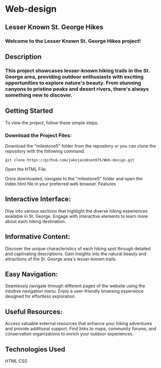 # Web-design

## Lesser Known St. George Hikes
### Welcome to the Lesser Known St. George Hikes project!

## Description
### This project showcases lesser-known hiking trails in the St. George area, providing outdoor enthusiasts with exciting opportunities to explore nature's beauty. From stunning canyons to pristine peaks and desert rivers, there's always something new to discover.

## Getting Started
To view the project, follow these simple steps:

### Download the Project Files:

Download the "milestone5" folder from the repository or you can clone the repository with the following command.
```
git clone https://github.com/jakejacobsen975/Web-design.git
```

Open the HTML File:

Once downloaded, navigate to the "milestone5" folder and open the index.html file in your preferred web browser.
Features
## Interactive Interface: 
Dive into various sections that highlight the diverse hiking experiences available in St. George.
Engage with interactive elements to learn more about each hiking destination.
## Informative Content: 
Discover the unique characteristics of each hiking spot through detailed and captivating descriptions.
Gain insights into the natural beauty and attractions of the St. George area's lesser-known trails.
## Easy Navigation:
Seamlessly navigate through different pages of the website using the intuitive navigation menu.
Enjoy a user-friendly browsing experience designed for effortless exploration.
## Useful Resources: 
Access valuable external resources that enhance your hiking adventures and provide additional support.
Find links to maps, community forums, and conservation organizations to enrich your outdoor experiences.
## Technologies Used
HTML
CSS
